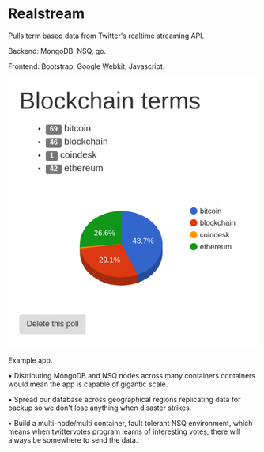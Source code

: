 # Realstream

Pulls term based data from Twitter's realtime streaming API.

Backend:
MongoDB, NSQ, go.

Frontend:
Bootstrap, Google Webkit, Javascript.

![alt text](https://raw.githubusercontent.com/rflorenc/realstream/master/res/realstream.png)



Example app.


• Distributing MongoDB and NSQ nodes across many containers
  containers would mean the app is capable of gigantic scale.

• Spread our database across geographical regions replicating
data for backup so we don't lose anything when disaster strikes.

• Build a multi-node/multi container, fault tolerant NSQ environment, which means
when twittervotes program learns of interesting votes, there will always be somewhere to send the data.
